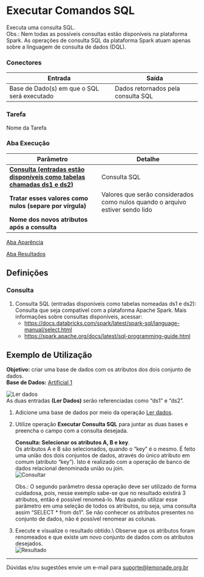 # Executar Comandos SQL
Executa uma consulta SQL.\
Obs.: Nem todas as possíveis consultas estão disponíveis na plataforma Spark. As operações de consulta SQL da plataforma Spark atuam apenas sobre a linguagem de consulta de dados (DQL).


### Conectores
| Entrada | Saída |
| --- | --- |
| Base de Dado(s) em que o SQL será executado | Dados retornados pela consulta SQL |

### Tarefa
Nome da Tarefa

### Aba Execução
| Parâmetro | Detalhe |
| --- | --- |
| **[Consulta (entradas estão disponíveis como tabelas chamadas ds1 e ds2)]** | Consulta SQL |
| **Tratar esses valores como nulos (separe por vírgula)** | Valores que serão considerados como nulos quando o arquivo estiver sendo lido |
| **Nome dos novos atributos após a consulta** |  |

[Aba Aparência][1]

[Aba Resultados][2]

## Definições
### Consulta
1. Consulta SQL (entradas disponíveis como tabelas nomeadas ds1 e ds2):\
	Consulta que seja compatível com a plataforma Apache Spark. Mais informações sobre consultas disponíveis, acessar:
	- <https://docs.databricks.com/spark/latest/spark-sql/language-manual/select.html>
	- <https://spark.apache.org/docs/latest/sql-programming-guide.html>

## Exemplo de Utilização
**Objetivo:** criar uma base de dados com os atributos dos dois conjunto de dados.\
**Base de Dados:** [Artificial 1][3]
	
![Ler dados](/vuepress/img/spark/avancado/executar_comandos_sql/image3.png)\
As duas entradas **(Ler Dados)** serão referenciadas como “ds1” e “ds2”. 

1. Adicione uma base de dados por meio da operação [Ler dados][4]. 

2. Utilize operação **Executar Consulta SQL** para juntar as duas bases e preencha o campo com a consulta desejada.

    **Consulta: Selecionar os atributos A, B e key**.\
	Os atributos A e B são selecionados, quando o “key” é o mesmo. É feito uma união dos dois conjuntos de dados, através do único atributo em comum (atributo “key”). Isto é realizado com a operação de banco de dados relacional denominada união ou join.\
	![Consultar](/vuepress/img/spark/avancado/executar_comandos_sql/image1.png)

	Obs.: O segundo parâmetro dessa operação deve ser utilizado de forma cuidadosa, pois, nesse exemplo sabe-se que no resultado existirá 3 atributos, então é possível renomeá-lo. Mas quando utilizar esse parâmetro em uma seleção de todos os atributos, ou seja, uma consulta assim “SELECT * from ds1”. Se não conhecer os atributos presentes no conjunto de dados, não é possível renomear as colunas.

3. Execute e visualize o resultado obtido.\\
	Observe que os atributos foram renomeados e que existe um novo conjunto de dados com os atributos desejados. \
	![Resultado](/vuepress/img/spark/avancado/executar_comandos_sql/image2.png)

-----

Dúvidas e/ou sugestões envie um e-mail para suporte@lemonade.org.br

[Consulta (entradas estão disponíveis como tabelas chamadas ds1 e ds2)]: #consulta
[Inferir esquema da fonte de dados]: #inferir-esquema-da-fonte-de-dados
[O que fazer em caso de dados inválidos]: #o-que-fazer-em-caso-de-dados-invalidos
[1]: /pt-br/
[2]: /pt-br/
[3]: /pt-br/
[4]: /pt-br/